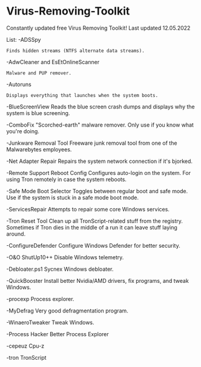 # Virus-Removing-Toolkit
Constantly updated free Virus Removing Toolkit!
Last updated 12.05.2022

List:
-ADSSpy
    
    Finds hidden streams (NTFS alternate data streams).

-AdwCleaner and EsEtOnlineScanner
    
    Malware and PUP remover.

-Autoruns
    
    Displays everything that launches when the system boots.

-BlueScreenView
    Reads the blue screen crash dumps and displays why the system is blue screening.

-ComboFix
    "Scorched-earth" malware remover. Only use if you know what you're doing.

-Junkware Removal Tool
    Freeware junk removal tool from one of the Malwarebytes employees.

-Net Adapter Repair
    Repairs the system network connection if it's bjorked.

-Remote Support Reboot Config
    Configures auto-login on the system. For using Tron remotely in case the system reboots.

-Safe Mode Boot Selector
    Toggles between regular boot and safe mode. Use if the system is stuck in a safe mode boot mode.

-ServicesRepair
    Attempts to repair some core Windows services.

-Tron Reset Tool
    Clean up all TronScript-related stuff from the registry. Sometimes if Tron dies in the middle of a run it can leave stuff laying around.
   
-ConfigureDefender
    Configure Windows Defender for better security.
    
-O&O ShutUp10++
     Disable Windows telemetry.
     
-Debloater.ps1
     Sycnex Windows debloater.
     
-QuickBooster
     Install better Nvidia/AMD drivers, fix programs, and tweak Windows.
     
-procexp
     Process explorer.
     
-MyDefrag
     Very good defragmentation program.
     
-WinaeroTweaker
     Tweak Windows.
     
-Process Hacker
     Better Process Explorer
     
-cepeuz
     Cpu-z
     
-tron
     TronScript
